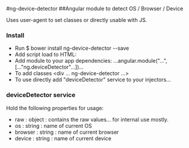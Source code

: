#ng-device-detector
##Angular module to detect OS / Browser / Device

Uses user-agent to set classes or directly usable with JS.

### Install
* Run $ bower install ng-device-detector --save
* Add script load to HTML: <script type="text/javascript" src=".../ng-device-detector.js"></script>
* Add module to your app dependencies: ...angular.module("...", [..."ng.deviceDetector"...])...
* To add classes <div ... ng-device-detector ...>
* To use directly add "deviceDetector" service to your injectors...

### deviceDetector service
Hold the following properties for usage:
* raw : object : contains the raw values... for internal use mostly.
* os : string : name of current OS
* browser : string : name of current browser
* device : string : name of current device
